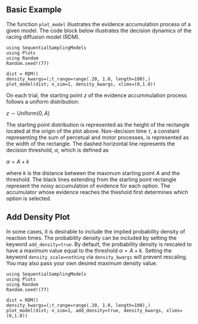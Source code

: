 ## Basic Example
The function `plot_model` illustrates the evidence accumulation process of a given model. The code block below illustrates the decision dynamics of the racing diffusion model (RDM). 
```@example mode_plot 
using SequentialSamplingModels
using Plots
using Random 
Random.seed!(77)

dist = RDM()
density_kwargs=(;t_range=range(.20, 1.0, length=100),)
plot_model(dist; n_sim=1, density_kwargs, xlims=(0,1.0))
```
On each trial, the starting point $z$ of the evidence accummulation process follows a uniform distribution: 

$z \sim \mathrm{Uniform}(0,A)$

The starting point distribution is represented as the height of the rectangle located at the origin of the plot above. Non-decision time $\tau$, a constant representing the sum of percetual and motor processes, is represented as the width of the rectangle. The dashed horizontal line represents the decision threshold, $\alpha$, which is defined as 

$\alpha = A + k$

where $k$ is the distance between the maximum starting point $A$ and the threshold. The black lines extending from the starting point rectangle represent the noisy accumulation of evidence for each option. The accumulator whose evidence reaches the theshold first determines which option is selected.   

## Add Density Plot

In some cases, it is desirable to include the implied probability density of reaction times. The probability density can be included by setting the keyword `add_density=true`. By default, the probability density is rescaled to have a maximum value equal to the threshold $\alpha = A + k$. Setting the keyword `density_scale=nothing` via `density_kwargs` will prevent rescaling. You may also pass your own desired maximum density value. 

```@example mode_plot 
using SequentialSamplingModels
using Plots
using Random 
Random.seed!(77)

dist = RDM()
density_kwargs=(;t_range=range(.20, 1.0, length=100),)
plot_model(dist; n_sim=1, add_density=true, density_kwargs, xlims=(0,1.0))
```